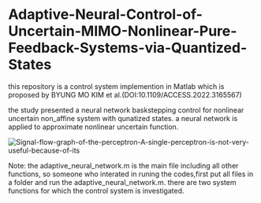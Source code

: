 # Adaptive-Neural-Control-of-Uncertain-MIMO-Nonlinear-Pure-Feedback-Systems-via-Quantized-States
this repository is a control system implemention in Matlab which is proposed by BYUNG MO KIM et al.(DOI:10.1109/ACCESS.2022.3165567)

the study presented a neural network baskstepping control for nonlinear uncertain non_affine system with qunatized states. a neural network is applied to approximate nonlinear uncertain function.


![Signal-flow-graph-of-the-perceptron-A-single-perceptron-is-not-very-useful-because-of-its](https://user-images.githubusercontent.com/103693616/181631879-d8a7c81a-2442-4c7c-b9ac-8dc69251ca91.png)

Note:
the adaptive_neural_network.m is the main file including all other functions, so someone who interated in runing the codes,first put all files in a folder and run the adaptive_neural_network.m. there are two system functions for which the control system is investigated. 


